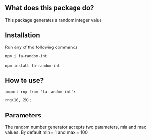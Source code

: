 ## What does this package do?
This package generates a random integer value

## Installation
Run any of the following commands

`npm i fa-random-int` </br></br>
`npm install fa-random-int`

## How to use?

```
import rng from 'fa-random-int';

rng(10, 20);
```

## Parameters
The random number generator accepts two parameters, min and max values.
By default min = 1 and max = 100

